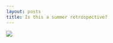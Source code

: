 ```yaml
---
layout: posts
title: Is this a summer retrospective?
--- 
```

![][image-1]

[image-1]:	/assets/2018-09-12-Imgrateful.jpg